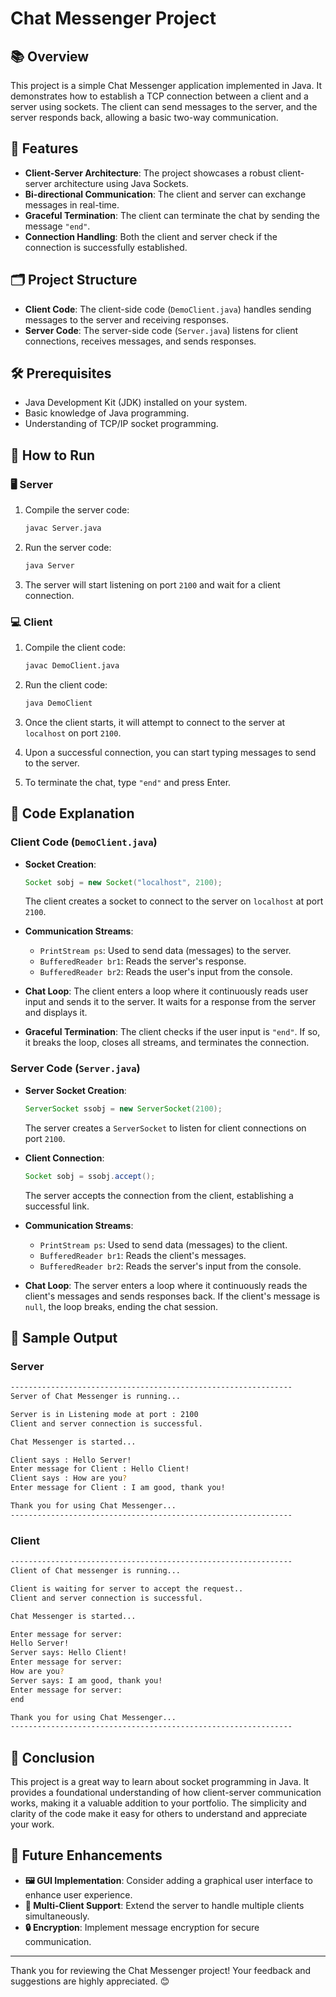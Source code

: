 # Chat Messenger Project

## 📚 Overview

This project is a simple Chat Messenger application implemented in Java. It demonstrates how to establish a TCP connection between a client and a server using sockets. The client can send messages to the server, and the server responds back, allowing a basic two-way communication.

## 🌟 Features

- **Client-Server Architecture**: The project showcases a robust client-server architecture using Java Sockets.
- **Bi-directional Communication**: The client and server can exchange messages in real-time.
- **Graceful Termination**: The client can terminate the chat by sending the message `"end"`.
- **Connection Handling**: Both the client and server check if the connection is successfully established.

## 🗂️ Project Structure

- **Client Code**: The client-side code (`DemoClient.java`) handles sending messages to the server and receiving responses.
- **Server Code**: The server-side code (`Server.java`) listens for client connections, receives messages, and sends responses.

## 🛠️ Prerequisites

- Java Development Kit (JDK) installed on your system.
- Basic knowledge of Java programming.
- Understanding of TCP/IP socket programming.

## 🚀 How to Run

### 🖥️ Server

1. Compile the server code:

   ```bash
   javac Server.java
   ```

2. Run the server code:

   ```bash
   java Server
   ```

3. The server will start listening on port `2100` and wait for a client connection.

### 💻 Client

1. Compile the client code:

   ```bash
   javac DemoClient.java
   ```

2. Run the client code:

   ```bash
   java DemoClient
   ```

3. Once the client starts, it will attempt to connect to the server at `localhost` on port `2100`.
4. Upon a successful connection, you can start typing messages to send to the server.
5. To terminate the chat, type `"end"` and press Enter.

## 📜 Code Explanation

### Client Code (`DemoClient.java`)

- **Socket Creation**: 
  ```java
  Socket sobj = new Socket("localhost", 2100);
  ```
  The client creates a socket to connect to the server on `localhost` at port `2100`.

- **Communication Streams**:
  - `PrintStream ps`: Used to send data (messages) to the server.
  - `BufferedReader br1`: Reads the server's response.
  - `BufferedReader br2`: Reads the user's input from the console.

- **Chat Loop**:
  The client enters a loop where it continuously reads user input and sends it to the server. It waits for a response from the server and displays it.

- **Graceful Termination**:
  The client checks if the user input is `"end"`. If so, it breaks the loop, closes all streams, and terminates the connection.

### Server Code (`Server.java`)

- **Server Socket Creation**:
  ```java
  ServerSocket ssobj = new ServerSocket(2100);
  ```
  The server creates a `ServerSocket` to listen for client connections on port `2100`.

- **Client Connection**:
  ```java
  Socket sobj = ssobj.accept();
  ```
  The server accepts the connection from the client, establishing a successful link.

- **Communication Streams**:
  - `PrintStream ps`: Used to send data (messages) to the client.
  - `BufferedReader br1`: Reads the client's messages.
  - `BufferedReader br2`: Reads the server's input from the console.

- **Chat Loop**:
  The server enters a loop where it continuously reads the client's messages and sends responses back. If the client's message is `null`, the loop breaks, ending the chat session.

## 📝 Sample Output

### Server
```bash
---------------------------------------------------------------
Server of Chat Messenger is running...

Server is in Listening mode at port : 2100
Client and server connection is successful.

Chat Messenger is started...

Client says : Hello Server!
Enter message for Client : Hello Client!
Client says : How are you?
Enter message for Client : I am good, thank you!

Thank you for using Chat Messenger...
---------------------------------------------------------------
```

### Client
```bash
---------------------------------------------------------------
Client of Chat messenger is running...

Client is waiting for server to accept the request..
Client and server connection is successful.

Chat Messenger is started...

Enter message for server:
Hello Server!
Server says: Hello Client!
Enter message for server:
How are you?
Server says: I am good, thank you!
Enter message for server:
end

Thank you for using Chat Messenger...
---------------------------------------------------------------
```

## 🎯 Conclusion

This project is a great way to learn about socket programming in Java. It provides a foundational understanding of how client-server communication works, making it a valuable addition to your portfolio. The simplicity and clarity of the code make it easy for others to understand and appreciate your work.

## 🔮 Future Enhancements

- **🖼️ GUI Implementation**: Consider adding a graphical user interface to enhance user experience.
- **🔄 Multi-Client Support**: Extend the server to handle multiple clients simultaneously.
- **🔒 Encryption**: Implement message encryption for secure communication.

---

Thank you for reviewing the Chat Messenger project! Your feedback and suggestions are highly appreciated. 😊